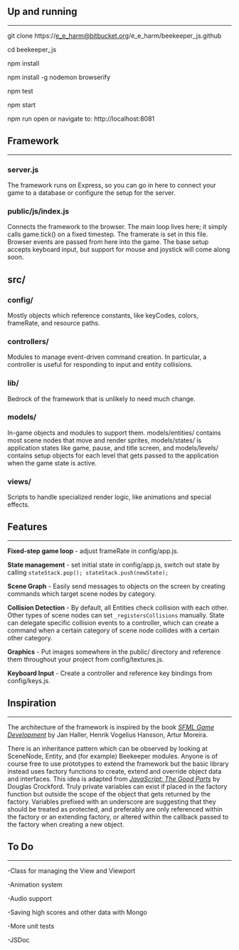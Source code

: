 ## Up and running
-----------------

git clone https://e_e_harm@bitbucket.org/e_e_harm/beekeeper_js.github

cd beekeeper_js

npm install

npm install -g nodemon browserify

npm test

npm start

npm run open or navigate to: http://localhost:8081


## Framework
------------

### server.js
The framework runs on Express, so you can go in here to connect your game to a database or configure the setup for the server.

### public/js/index.js
Connects the framework to the browser.  The main loop lives here; it simply calls game.tick() on a fixed timestep.  The framerate is set in this file.  Browser events are passed from here into the game.  The base setup accepts keyboard input, but support for mouse and joystick will come along soon.

## src/

### config/
Mostly objects which reference constants, like keyCodes, colors, frameRate, and resource paths.

### controllers/
Modules to manage event-driven command creation. In particular, a controller is useful for responding to input and entity collisions.

### lib/
Bedrock of the framework that is unlikely to need much change.

### models/
In-game objects and modules to support them. models/entities/ contains most scene nodes that move and render sprites, models/states/ is application states like game, pause, and title screen, and models/levels/ contains setup objects for each level that gets passed to the application when the game state is active.

### views/
Scripts to handle specialized render logic, like animations and special effects.


## Features
-----------
**Fixed-step game loop** - adjust frameRate in config/app.js.

**State management** - set initial state in config/app.js, switch out state by calling `stateStack.pop(); stateStack.push(newState);`

**Scene Graph** - Easily send messages to objects on the screen by creating commands which target scene nodes by category.

**Collision Detection** - By default, all Entities check collision with each other. Other types of scene nodes can set `_registersCollisions` manually. State can delegate specific collision events to a controller, which can create a command when a certain category of scene node collides with a certain other category.

**Graphics** - Put images somewhere in the public/ directory and reference them throughout your project from config/textures.js.

**Keyboard Input** - Create a controller and reference key bindings from config/keys.js.

## Inspiration
--------------
The architecture of the framework is inspired by the book _[SFML Game Development](https://www.packtpub.com/game-development/sfml-game-development)_ by Jan Haller, Henrik Vogelius Hansson, Artur Moreira.

There is an inheritance pattern which can be observed by looking at SceneNode, Entity, and (for example) Beekeeper modules. Anyone is of course free to use prototypes to extend the framework but the basic library instead uses factory functions to create, extend and override object data and interfaces.  This idea is adapted from _[JavaScript: The Good Parts](https://www.safaribooksonline.com/library/view/javascript-the-good/9780596517748/)_ by Douglas Crockford.  Truly private variables can exist if placed in the factory function but outside the scope of the object that gets returned by the factory.  Variables prefixed with an underscore are suggesting that they should be treated as protected, and preferably are only referenced within the factory or an extending factory, or altered within the callback passed to the factory when creating a new object.


## To Do
--------
-Class for managing the View and Viewport

-Animation system

-Audio support

-Saving high scores and other data with Mongo

-More unit tests

-JSDoc

